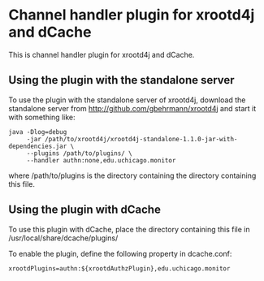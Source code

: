 Channel handler plugin for xrootd4j and dCache
==============================================

This is channel handler plugin for xrootd4j and dCache.

Using the plugin with the standalone server
-------------------------------------------

To use the plugin with the standalone server of xrootd4j, download the
standalone server from http://github.com/gbehrmann/xrootd4j and start
it with something like:

    java -Dlog=debug 
         -jar /path/to/xrootd4j/xrootd4j-standalone-1.1.0-jar-with-dependencies.jar \
         --plugins /path/to/plugins/ \
         --handler authn:none,edu.uchicago.monitor

where /path/to/plugins is the directory containing the directory
containing this file.


Using the plugin with dCache
----------------------------

To use this plugin with dCache, place the directory containing this
file in /usr/local/share/dcache/plugins/

To enable the plugin, define the following property in dcache.conf:

    xrootdPlugins=authn:${xrootdAuthzPlugin},edu.uchicago.monitor
